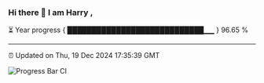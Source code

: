 ### Hi there 👋 I am Harry , 

⏳ Year progress { ████████████████████████████▁▁ } 96.65 %

---

⏰ Updated on Thu, 19 Dec 2024 17:35:39 GMT

![Progress Bar CI](https://github.com/duykhang68/duykhang68/workflows/Progress%20Bar%20CI/badge.svg)
